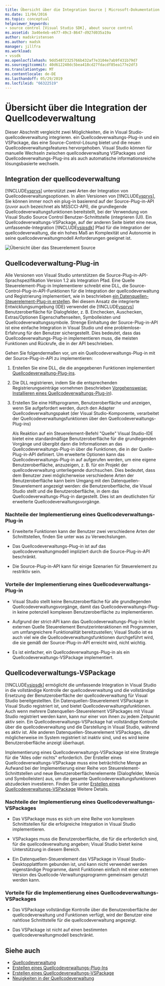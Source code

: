 ```yaml
---
title: Übersicht über die Integration Source | Microsoft-Dokumentation
ms.date: 11/04/2016
ms.topic: conceptual
helpviewer_keywords:
- source control [Visual Studio SDK], about source control
ms.assetid: 3a46e4eb-e677-49c3-8647-d927d035a19a
author: madskristensen
ms.author: madsk
manager: jillfra
ms.workload:
- vssdk
ms.openlocfilehash: 9dd54872325766b432af7e3104e7ab9f431b79d7
ms.sourcegitcommit: 40d612240dc5bea418cd27fdacdf85ea177e2df3
ms.translationtype: MT
ms.contentlocale: de-DE
ms.lasthandoff: 05/29/2019
ms.locfileid: "66322519"
---
```

# <a name="source-control-integration-overview"></a>Übersicht über die Integration der Quellcodeverwaltung
Dieser Abschnitt vergleicht zwei Möglichkeiten, die in Visual Studio-quellcodeverwaltung integrieren. ein Quellcodeverwaltungs-Plug-in und ein VSPackage, das eine Source-Control-Lösung bietet und die neuen Quellcodeverwaltungsfeatures hervorgehoben. Visual Studio können für manuelle Wechseln zwischen quellcodeverwaltung VSPackages und Quellcodeverwaltungs-Plug-ins als auch automatische informationsreiche lösungsbasierte wechseln.

## <a name="source-control-integration"></a>Integration der quellcodeverwaltung
 [!INCLUDE[vsprvs](../../code-quality/includes/vsprvs_md.md)] unterstützt zwei Arten der Integration von Quellcodeverwaltungsoptionen. In allen Versionen von [!INCLUDE[vsprvs](../../code-quality/includes/vsprvs_md.md)], Sie können immer noch ein plug-in basierend auf der Source-Plug-in-API (zuvor auch bezeichnet als MSSCCI-API), die grundlegende Quellcodeverwaltungsfunktionen bereitstellt, bei der Verwendung von Visual Studio Source Control Benutzer-Schnittstelle (integrieren (UI). Ein Quellcodeverwaltungs-VSPackage, auf der anderen Seite bietet eine neue, umfassende-Integration [!INCLUDE[vsipsdk](../../extensibility/includes/vsipsdk_md.md)] Pfad für die Integration der quellcodeverwaltung, die ein hohes Maß an Komplexität und Autonomie in seine quellcodeverwaltungmodell Anforderungen geeignet ist.

 ![Übersicht über das Steuerelement Source](../../extensibility/internals/media/sourcectnrloverview.gif "SourceCtnrlOverview")

## <a name="source-control-plug-in"></a>Quellcodeverwaltung-Plug-in
 Alle Versionen von Visual Studio unterstützen die Source-Plug-in-API-Sprachspezifikation Version 1.2 als Integration Pfad. Eine Quelle Steuerelement-Plug-in Implementierer schreibt eine DLL, die Source-Control-Plug-in-API-Funktionen für die Integration der quellcodeverwaltung und Registrierung implementiert, wie in beschrieben [ein Datenquellen-Steuerelement-Plug-in erstellen](../../extensibility/internals/creating-a-source-control-plug-in.md). Bei diesem Ansatz die integrierte Entwicklungsumgebung (IDE) verwendet die [!INCLUDE[vsprvs](../../code-quality/includes/vsprvs_md.md)] Benutzeroberfläche für Dialogfelder, z. B. Einchecken, Auschecken, Extras/Optionen Eigenschaftenseiten, Symbolleisten und Quellcodeverwaltungssymbole. Strenge Einhaltung der Source-Plug-in-API ist eine einfache Integration in Visual Studio und eine problemlose-Erfahrung für den Benutzer sichergestellt. Dies bedeutet, dass das Quellcodeverwaltungs-Plug-in implementieren muss, die meisten Funktionen und Rückrufe, die in der API beschrieben.

 Gehen Sie folgendermaßen vor, um ein Quellcodeverwaltungs-Plug-in mit der Source-Plug-in-API zu implementieren:

1. Erstellen Sie eine DLL, die die angegebenen Funktionen implementiert [Quellcodeverwaltung-Plug-ins](../../extensibility/source-control-plug-ins.md).

2. Die DLL registrieren, indem Sie die entsprechenden Registrierungseinträge vornehmen (beschrieben [Vorgehensweise: Installieren eines Quellcodeverwaltungs-Plug-in](../../extensibility/internals/how-to-install-a-source-control-plug-in.md)).

3. Erstellen Sie eine Hilfsprogramm, Benutzeroberfläche und anzeigen, wenn Sie aufgefordert werden, durch den Adapter Quellcodeverwaltungspaket (der Visual Studio-Komponente, verarbeitet der Quellcodeverwaltungsfunktionen über den Quellcodeverwaltungs-Plug-ins)

   Als Reaktion auf ein Steuerelement-Befehl "Quelle" Visual Studio-IDE bietet eine standardmäßige Benutzeroberfläche für die grundlegenden Vorgänge und übergibt dann die Informationen an das Quellcodeverwaltungs-Plug-in über die Funktionen, die in der Quelle-Plug-in-API definiert. Um erweiterte Optionen kann das Quellcodeverwaltungs-Plug-in auf aufgerufen werden, um eine eigene Benutzeroberfläche, anzuzeigen, z. B. für ein Projekt der quellcodeverwaltung unterliegende durchsuchen. Dies bedeutet, dass dem Benutzer zwei möglicherweise verschiedene Arten der Benutzeroberfläche kann beim Umgang mit den Datenquellen-Steuerelement angezeigt werden: die Benutzeroberfläche, die Visual Studio stellt und die Benutzeroberfläche, in dem das Quellcodeverwaltungs-Plug-in dargestellt. Dies ist am deutlichsten für erweiterte Quellcodeverwaltungsvorgänge.

### <a name="drawbacks-to-implementing-a-source-control-plug-in"></a>Nachteile der Implementierung eines Quellcodeverwaltungs-Plug-in

- Erweiterte Funktionen kann der Benutzer zwei verschiedene Arten der Schnittstellen, finden Sie unter was zu Verwechslungen.

- Das Quellcodeverwaltungs-Plug-in ist auf das quellcodeverwaltungmodell impliziert durch die Source-Plug-in-API beschränkt.

- Die Source-Plug-in-API kann für einige Szenarien für Steuerelement zu restriktiv sein.

### <a name="advantages-to-implementing-a-source-control-plug-in"></a>Vorteile der Implementierung eines Quellcodeverwaltungs-Plug-in

- Visual Studio stellt keine Benutzeroberfläche für alle grundlegenden Quellcodeverwaltungsvorgänge, damit das Quellcodeverwaltungs-Plug-in keine potenziell komplexen Benutzeroberfläche zu implementieren.

- Aufgrund der strict-API kann das Quellcodeverwaltungs-Plug-in leicht externen Quelle Steuerelement Benutzerinteraktionen mit Programmen, um umfangreichere Funktionalität bereitzustellen; Visual Studio ist es auch viel wie die Quellcodeverwaltungsfunktionen durchgeführt wird, die sie gemäß der Source-Plug-in-API erreicht wird, nicht wichtig.

- Es ist einfacher, ein Quellcodeverwaltungs-Plug-in als ein Quellcodeverwaltungs-VSPackage implementiert.

## <a name="source-control-vspackage"></a>Quellcodeverwaltungs-VSPackage
 [!INCLUDE[vsipsdk](../../extensibility/includes/vsipsdk_md.md)] ermöglicht die umfassende Integration in Visual Studio in die vollständige Kontrolle der quellcodeverwaltung und die vollständige Ersetzung der Benutzeroberfläche der quellcodeverwaltung für Visual Studio bereitgestellten. Ein Datenquellen-Steuerelement VSPackage in Visual Studio registriert ist, und bietet Quellcodeverwaltungsfunktionen. Auch wenn mehrere Datenquellen-Steuerelement VSPackages mit Visual Studio registriert werden kann, kann nur einer von ihnen zu jedem Zeitpunkt aktiv sein. Ein Quellcodeverwaltungs-VSPackage hat vollständige Kontrolle über die quellcodeverwaltung und die Darstellung in Visual Studio, während es aktiv ist. Alle anderen Datenquellen-Steuerelement VSPackages, die möglicherweise im System registriert ist inaktiv sind, und es wird keine Benutzeroberfläche anzeigt überhaupt.

 Implementierung eines Quellcodeverwaltungs-VSPackage ist eine Strategie für die "Alles oder nichts" erforderlich. Der Ersteller eines Quellcodeverwaltungs-VSPackage muss eine beträchtliche Menge an Aufwand bei der Implementierung einer Reihe von Steuerelement-Schnittstellen und neue Benutzeroberflächenelemente (Dialogfelder, Menüs und Symbolleisten) aus, um die gesamte Quellcodeverwaltungsfunktionen abzudecken investieren. Finden Sie unter [Erstellen eines Quellcodeverwaltungs-VSPackage](../../extensibility/internals/creating-a-source-control-vspackage.md) Weitere Details.

### <a name="drawbacks-to-implementing-a-source-control-vspackage"></a>Nachteile der Implementierung eines Quellcodeverwaltungs-VSPackages

- Das VSPackage muss es sich um eine Reihe von komplexen Schnittstellen für die erfolgreiche Integration in Visual Studio implementieren.

- VSPackages muss die Benutzeroberfläche, die für die erforderlich sind, für die quellcodeverwaltung angeben; Visual Studio bietet keine Unterstützung in diesem Bereich.

- Ein Datenquellen-Steuerelement das VSPackage in Visual Studio-Desktopplattform gebunden ist, und kann nicht verwendet werden eigenständige Programme, damit Funktionen einfach mit einer externen Version des Quellcode-Verwaltungsprogramm gemeinsam genutzt werden kann.

### <a name="advantages-to-implementing-a-source-control-vspackage"></a>Vorteile für die Implementierung eines Quellcodeverwaltungs-VSPackages

- Das VSPackage vollständige Kontrolle über die Benutzeroberfläche der quellcodeverwaltung und Funktionen verfügt, wird der Benutzer eine nahtlose Schnittstelle für die quellcodeverwaltung angezeigt.

- Das VSPackage ist nicht auf einen bestimmten quellcodeverwaltungmodell beschränkt.

## <a name="see-also"></a>Siehe auch
- [Quellcodeverwaltung](../../extensibility/internals/source-control.md)
- [Erstellen eines Quellcodeverwaltungs-Plug-Ins](../../extensibility/internals/creating-a-source-control-plug-in.md)
- [Erstellen eines Quellcodeverwaltungs-VSPackage](../../extensibility/internals/creating-a-source-control-vspackage.md)
- [Neuigkeiten in der Quellcodeverwaltung](../../extensibility/internals/what-s-new-in-source-control.md)